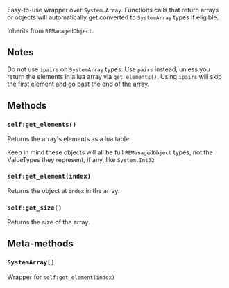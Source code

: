 Easy-to-use wrapper over `System.Array`. Functions calls that return arrays or objects will automatically get converted to `SystemArray` types if eligible.

Inherits from `REManagedObject`.

## Notes
Do not use `ipairs` on `SystemArray` types. Use `pairs` instead, unless you return the elements in a lua array via `get_elements()`. Using `ipairs` will skip the first element and go past the end of the array.

## Methods
### `self:get_elements()`
Returns the array's elements as a lua table. 

Keep in mind these objects will all be full `REManagedObject` types, not the ValueTypes they represent, if any, like `System.Int32`
### `self:get_element(index)`
Returns the object at `index` in the array.
### `self:get_size()`
Returns the size of the array.

## Meta-methods
### `SystemArray[]`
Wrapper for `self:get_element(index)`

